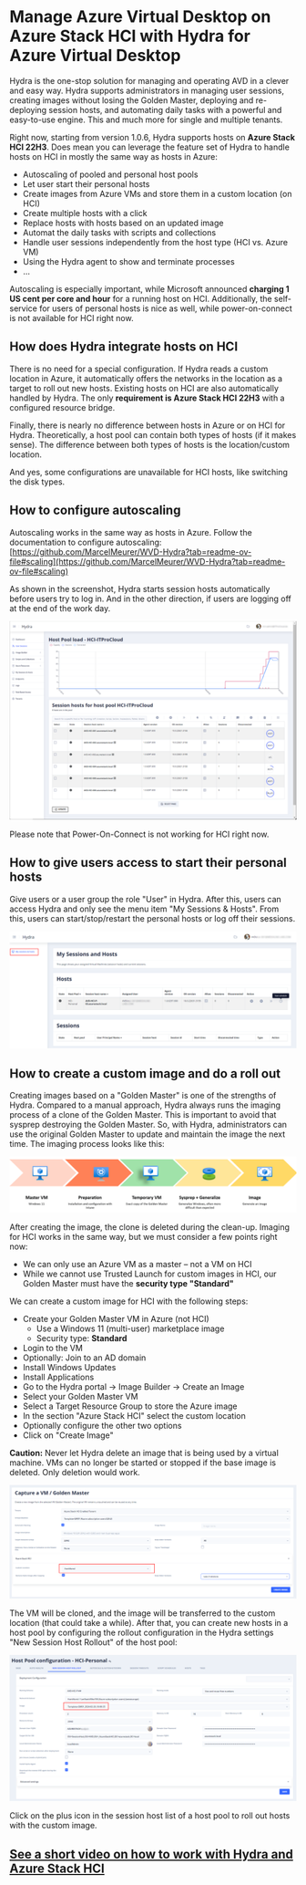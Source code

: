 # Manage Azure Virtual Desktop on Azure Stack HCI with Hydra for Azure Virtual Desktop

Hydra is the one-stop solution for managing and operating AVD in a clever and easy way. Hydra supports administrators in managing user sessions, creating images without losing the Golden Master, deploying and re-deploying session hosts, and automating daily tasks with a powerful and easy-to-use engine. This and much more for single and multiple tenants.

Right now, starting from version 1.0.6, Hydra supports hosts on **Azure Stack HCI 22H3**. Does mean you can leverage the feature set of Hydra to handle hosts on HCI in mostly the same way as hosts in Azure:
-	Autoscaling of pooled and personal host pools
-	Let user start their personal hosts
-	Create images from Azure VMs and store them in a custom location (on HCI)
-	Create multiple hosts with a click
-	Replace hosts with hosts based on an updated image
-	Automat the daily tasks with scripts and collections
-	Handle user sessions independently from the host type (HCI vs. Azure VM)
-	Using the Hydra agent to show and terminate processes
-	…

Autoscaling is especially important, while Microsoft announced **charging 1 US cent per core and hour** for a running host on HCI. Additionally, the self-service for users of personal hosts is nice as well, while power-on-connect is not available for HCI right now.

## How does Hydra integrate hosts on HCI
There is no need for a special configuration. If Hydra reads a custom location in Azure, it automatically offers the networks in the location as a target to roll out new hosts. Existing hosts on HCI are also automatically handled by Hydra. The only **requirement is Azure Stack HCI 22H3** with a configured resource bridge.

Finally, there is nearly no difference between hosts in Azure or on HCI for Hydra. Theoretically, a host pool can contain both types of hosts (if it makes sense). The difference between both types of hosts is the location/custom location.

And yes, some configurations are unavailable for HCI hosts, like switching the disk types.

## How to configure autoscaling
Autoscaling works in the same way as hosts in Azure. Follow the documentation to configure autoscaling: [https://github.com/MarcelMeurer/WVD-Hydra?tab=readme-ov-file#scaling](https://github.com/MarcelMeurer/WVD-Hydra?tab=readme-ov-file#scaling)

As shown in the screenshot, Hydra starts session hosts automatically before users try to log in. And in the other direction, if users are logging off at the end of the work day.
 
![](./media/HCI-Hydra-002.png)

Please note that Power-On-Connect is not working for HCI right now.

## How to give users access to start their personal hosts
Give users or a user group the role "User" in Hydra. After this, users can access Hydra and only see the menu item "My Sessions & Hosts". From this, users can start/stop/restart the personal hosts or log off their sessions. 

![](./media/HCI-Hydra-006.png)

## How to create a custom image and do a roll out
Creating images based on a "Golden Master" is one of the strengths of Hydra. Compared to a manual approach, Hydra always runs the imaging process of a clone of the Golden Master. This is important to avoid that sysprep destroying the Golden Master. So, with Hydra, administrators can use the original Golden Master to update and maintain the image the next time. The imaging process looks like this:

![](./media/HCI-Hydra-003.png)

After creating the image, the clone is deleted during the clean-up.
Imaging for HCI works in the same way, but we must consider a few points right now:
-	We can only use an Azure VM as a master – not a VM on HCI
-	While we cannot use Trusted Launch for custom images in HCI, our Golden Master must have the **security type "Standard"**

We can create a custom image for HCI with the following steps:
- Create your Golden Master VM in Azure (not HCI)
   - Use a Windows 11 (multi-user) marketplace image
   - Security type: **Standard**
-	Login to the VM
-	Optionally: Join to an AD domain
-	Install Windows Updates
-	Install Applications
-	Go to the Hydra portal -> Image Builder -> Create an Image
-	Select your Golden Master VM
-	Select a Target Resource Group to store the Azure image 
-	In the section "Azure Stack HCI" select the custom location
-	Optionally configure the other two options
-	Click on "Create Image"
 
**Caution:** Never let Hydra delete an image that is being used by a virtual machine. VMs can no longer be started or stopped if the base image is deleted. Only deletion would work.
 
![](./media/HCI-Hydra-004.png)

The VM will be cloned, and the image will be transferred to the custom location (that could take a while). After that, you can create new hosts in a host pool by configuring the rollout configuration in the Hydra settings "New Session Host Rollout" of the host pool:
 
![](./media/HCI-Hydra-005.png)

Click on the plus icon in the session host list of a host pool to roll out hosts with the custom image.



## [See a short video on how to work with Hydra and Azure Stack HCI](https://youtu.be/ji6_pLhJVCY)



 
 <link rel=canonical href="https://blog.itprocloud.de/AVD-Hydra-For-Azure-Stack-HCI-Deplyoment-Management"/>